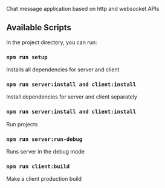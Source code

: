 Chat message application based on http and websocket APIs 

## Available Scripts

In the project directory, you can run:

### `npm run setup`

Installs all dependencies for server and client

### `npm run server:install and client:install`

Install dependencies for server and client separately

### `npm run server:install and client:install`

Run projects

### `npm run server:run-debug`

Runs server in the debug mode

### `npm run client:build`

Make a client production build